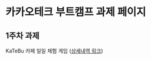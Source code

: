 # 카카오테크 부트캠프 과제 페이지

## 1주차 과제

KaTeBu 카페 일일 체험 게임 ([상세내역 링크](https://github.com/100-hours-a-week/2-jun-jang-homework/blob/feature/homework%231/src/homework1/HOMEWORK%231.md))

